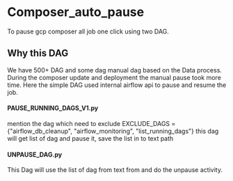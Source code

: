 # Composer_auto_pause
To pause gcp composer all job one click using two DAG.

## Why this DAG

We have 500+ DAG and some dag manual dag based on the Data process. During the composer update and deployment the manual pause took more time.
Here the simple DAG used internal airflow api to pause and resume the job.

#### PAUSE_RUNNING_DAGS_V1.py
mention the dag which need to exclude
EXCLUDE_DAGS = {"airflow_db_cleanup", "airflow_monitoring", "list_running_dags"}
this dag will get list of dag and pause it, save the list in to text path

#### UNPAUSE_DAG.py
This Dag will use the list of dag from text from and do the unpause activity.
